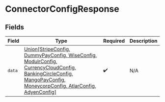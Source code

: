 # ConnectorConfigResponse


## Fields

| Field                                                                                                                                                                                                        | Type                                                                                                                                                                                                         | Required                                                                                                                                                                                                     | Description                                                                                                                                                                                                  |
| ------------------------------------------------------------------------------------------------------------------------------------------------------------------------------------------------------------ | ------------------------------------------------------------------------------------------------------------------------------------------------------------------------------------------------------------ | ------------------------------------------------------------------------------------------------------------------------------------------------------------------------------------------------------------ | ------------------------------------------------------------------------------------------------------------------------------------------------------------------------------------------------------------ |
| `data`                                                                                                                                                                                                       | [Union[StripeConfig, DummyPayConfig, WiseConfig, ModulrConfig, CurrencyCloudConfig, BankingCircleConfig, MangoPayConfig, MoneycorpConfig, AtlarConfig, AdyenConfig]](../../models/shared/connectorconfig.md) | :heavy_check_mark:                                                                                                                                                                                           | N/A                                                                                                                                                                                                          |